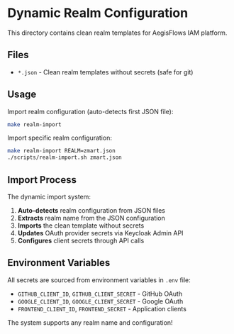 # Dynamic Realm Configuration

This directory contains clean realm templates for AegisFlows IAM platform.

## Files

- `*.json` - Clean realm templates without secrets (safe for git)

## Usage

Import realm configuration (auto-detects first JSON file):
```bash
make realm-import
```

Import specific realm configuration:
```bash
make realm-import REALM=zmart.json
./scripts/realm-import.sh zmart.json
```

## Import Process

The dynamic import system:
1. **Auto-detects** realm configuration from JSON files
2. **Extracts** realm name from the JSON configuration
3. **Imports** the clean template without secrets
4. **Updates** OAuth provider secrets via Keycloak Admin API
5. **Configures** client secrets through API calls

## Environment Variables

All secrets are sourced from environment variables in `.env` file:
- `GITHUB_CLIENT_ID`, `GITHUB_CLIENT_SECRET` - GitHub OAuth
- `GOOGLE_CLIENT_ID`, `GOOGLE_CLIENT_SECRET` - Google OAuth  
- `FRONTEND_CLIENT_ID`, `FRONTEND_SECRET` - Application clients

The system supports any realm name and configuration!
